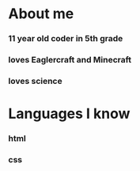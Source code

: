 # About me

### 11 year old coder in 5th grade
### loves Eaglercraft and Minecraft
### loves science

# Languages I know
### html
### css
